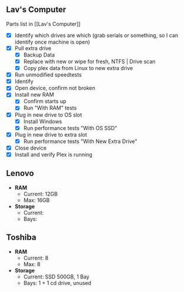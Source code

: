 

## Lav's Computer

Parts list in [[Lav's Computer]]

- [x] Identify which drives are which (grab serials or something, so I can identify once machine is open)
- [x] Pull extra drive
	- [x] Backup Data
	- [x] Replace with new or wipe for fresh, NTFS | Drive scan
	- [x] Copy plex data from Linux to new extra drive
- [x] Run unmodified speedtests
- [x] Identify 
- [x] Open device, confirm not broken
- [x] Install new RAM
	- [x] Confirm starts up
	- [x] Run "With RAM" tests
- [x] Plug in new drive to OS slot
	- [x] Install Windows
	- [x] Run performance tests "With OS SSD"
- [x] Plug in new drive to extra slot
	- [x] Run performance tests "With New Extra Drive"
- [x] Close device
- [x] Install and verify Plex is running

## Lenovo

- **RAM**
	- Current: 12GB
	- Max: 16GB
- **Storage**
	- Current:
	- Bays:


## Toshiba
- **RAM**
	- Current: 8
	- Max: 8
- **Storage**
	- Current: SSD 500GB, 1 Bay
	- Bays: 1 + 1 cd drive, unused